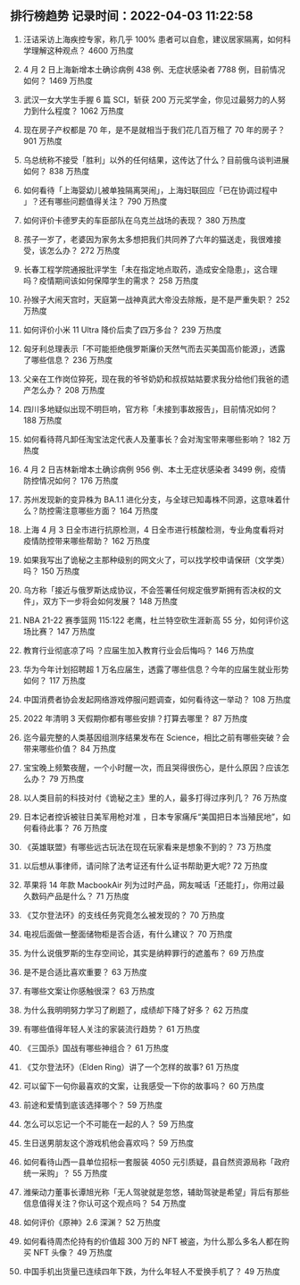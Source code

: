 
## 排行榜趋势 记录时间：2022-04-03 11:22:58
  
  1. 汪诘采访上海疾控专家，称几乎 100% 患者可以自愈，建议居家隔离，如何科学理解这种观点？ 4600 万热度
    
  2. 4 月 2 日上海新增本土确诊病例 438 例、无症状感染者 7788 例，目前情况如何？ 1469 万热度
    
  3. 武汉一女大学生手握 6 篇 SCI，斩获 200 万元奖学金，你见过最努力的人努力到什么程度？ 1062 万热度
    
  4. 现在房子产权都是 70 年，是不是就相当于我们花几百万租了 70 年的房子？ 901 万热度
    
  5. 乌总统称不接受「胜利」以外的任何结果，这传达了什么？目前俄乌谈判进展如何？ 838 万热度
    
  6. 如何看待「上海婴幼儿被单独隔离哭闹」，上海妇联回应「已在协调过程中 」？还有哪些问题值得关注？ 790 万热度
    
  7. 如何评价卡德罗夫的车臣部队在乌克兰战场的表现？ 380 万热度
    
  8. 孩子一岁了，老婆因为家务太多想把我们共同养了六年的猫送走，我很难接受，该怎么办？ 272 万热度
    
  9. 长春工程学院通报批评学生「未在指定地点取药，造成安全隐患」，这合理吗？疫情期间该如何保障学生的需求？ 258 万热度
    
  10. 孙猴子大闹天宫时，天庭第一战神真武大帝没去除叛，是不是严重失职？ 252 万热度
    
  11. 如何评价小米 11 Ultra 降价后卖了四万多台？ 239 万热度
    
  12. 匈牙利总理表示「不可能拒绝俄罗斯廉价天然气而去买美国高价能源」，透露了哪些信息？ 236 万热度
    
  13. 父亲在工作岗位猝死，现在我的爷爷奶奶和叔叔姑姑要求我分给他们我爸的遗产怎么办？ 208 万热度
    
  14. 四川多地疑似出现不明巨响，官方称「未接到事故报告」，目前情况如何？ 188 万热度
    
  15. 如何看待蒋凡卸任淘宝法定代表人及董事长？会对淘宝带来哪些影响？ 182 万热度
    
  16. 4 月 2 日吉林新增本土确诊病例 956 例、本土无症状感染者 3499 例，疫情防控情况如何？ 176 万热度
    
  17. 苏州发现新的变异株为 BA.1.1 进化分支，与全球已知毒株不同源，这意味着什么？防控需注意哪些方面？ 164 万热度
    
  18. 上海 4 月 3 日全市进行抗原检测，4 日全市进行核酸检测，专业角度看将对疫情防控带来哪些帮助？ 162 万热度
    
  19. 如果我写出了诡秘之主那种级别的网文火了，可以找学校申请保研（文学类）吗？ 150 万热度
    
  20. 乌方称「接近与俄罗斯达成协议，不会签署任何规定俄罗斯拥有否决权的文件」，双方下一步将会如何发展？ 148 万热度
    
  21. NBA 21-22 赛季篮网 115:122 老鹰，杜兰特空砍生涯新高 55 分，如何评价这场比赛？ 147 万热度
    
  22. 教育行业彻底凉了吗 ？应届生加入教育行业会后悔吗？ 146 万热度
    
  23. 华为今年计划招聘超 1 万名应届生，透露了哪些信息？今年的应届生就业形势如何？ 117 万热度
    
  24. 中国消费者协会发起网络游戏停服问题调查，如何看待这一举动？ 108 万热度
    
  25. 2022 年清明 3 天假期你都有哪些安排？打算去哪里？ 87 万热度
    
  26. 迄今最完整的人类基因组测序结果发布在 Science，相比之前有哪些突破？会带来哪些价值？ 84 万热度
    
  27. 宝宝晚上频繁夜醒，一个小时醒一次，而且哭得很伤心，是什么原因？应该怎么办？ 79 万热度
    
  28. 以人类目前的科技对付《诡秘之主》里的人，最多打得过序列几？ 76 万热度
    
  29. 日本记者控诉被驻日美军用枪对准 ，日本专家痛斥“美国把日本当殖民地”，如何看待此事？ 76 万热度
    
  30. 《英雄联盟》有哪些远古玩法在现在玩家看来是想象不到的？ 73 万热度
    
  31. 以后想从事律师，请问除了法考证还有什么证书帮助更大呢? 72 万热度
    
  32. 苹果将 14 年款 MacbookAir 列为过时产品，网友喊话「还能打」，你用过最久数码产品是什么？ 71 万热度
    
  33. 《艾尔登法环》的支线任务究竟怎么被发现的？ 70 万热度
    
  34. 电视后面做一整面储物柜是否合适，有什么建议？ 70 万热度
    
  35. 为什么说俄罗斯的生存空间论，其实是纳粹罪行的遮羞布？ 69 万热度
    
  36. 是不是合适比喜欢重要？ 63 万热度
    
  37. 有哪些文案让你感触很深？ 63 万热度
    
  38. 为什么我明明努力学习了刷题了，成绩却下降了好多？ 62 万热度
    
  39. 有哪些值得年轻人关注的家装流行趋势？ 61 万热度
    
  40. 《三国杀》国战有哪些神组合？ 61 万热度
    
  41. 《艾尔登法环》（Elden Ring）讲了一个怎样的故事? 61 万热度
    
  42. 可以留下一句你最喜欢的文案，让我感受一下你的故事吗？ 60 万热度
    
  43. 前途和爱情到底该选择哪个？ 59 万热度
    
  44. 怎么可以忘记一个不可能在一起的人？ 59 万热度
    
  45. 生日送男朋友这个游戏机他会喜欢吗？ 59 万热度
    
  46. 如何看待山西一县单位招标一套服装 4050 元引质疑，县自然资源局称「政府统一采购」？ 55 万热度
    
  47. 潍柴动力董事长谭旭光称「无人驾驶就是忽悠，辅助驾驶是希望」背后有那些信息值得关注？你认可这个观点吗？ 54 万热度
    
  48. 如何评价《原神》2.6 深渊？ 52 万热度
    
  49. 如何看待周杰伦持有的价值超 300 万的 NFT 被盗，为什么那么多名人都在购买 NFT 头像？ 49 万热度
    
  50. 中国手机出货量已连续四年下跌，为什么年轻人不爱换手机了？ 49 万热度
    